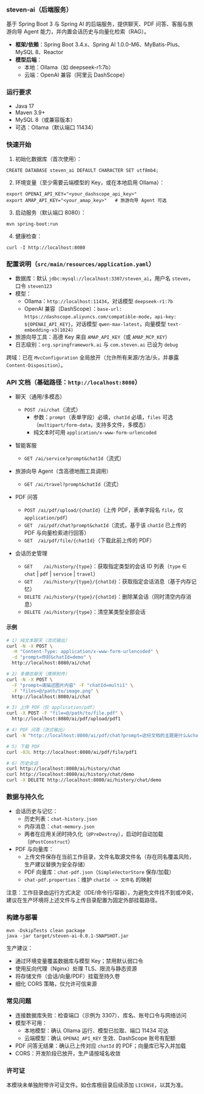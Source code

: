 ### steven-ai（后端服务）

基于 Spring Boot 3 与 Spring AI 的后端服务，提供聊天、PDF 问答、客服与旅游向导 Agent 能力，并内置会话历史与向量化检索（RAG）。

- **框架/依赖**：Spring Boot 3.4.x、Spring AI 1.0.0-M6、MyBatis-Plus、MySQL 8、Reactor
- **模型后端**：
  - 本地：Ollama（如 deepseek-r1:7b）
  - 云端：OpenAI 兼容（阿里云 DashScope）


### 运行要求
- Java 17
- Maven 3.9+
- MySQL 8（或兼容版本）
- 可选：Ollama（默认端口 11434）


### 快速开始
1) 初始化数据库（首次使用）：
```
CREATE DATABASE steven_ai DEFAULT CHARACTER SET utf8mb4;
```

2) 环境变量（至少需要云端模型的 Key，或在本地启用 Ollama）：
```
export OPENAI_API_KEY="<your_dashscope_api_key>"
export AMAP_API_KEY="<your_amap_key>"   # 旅游向导 Agent 可选
```

3) 启动服务（默认端口 8080）：
```
mvn spring-boot:run
```

4) 健康检查：
```
curl -I http://localhost:8080
```


### 配置说明（`src/main/resources/application.yaml`）
- 数据库：默认 `jdbc:mysql://localhost:3307/steven_ai`，用户名 `steven`，口令 `steven123`
- 模型：
  - Ollama：`http://localhost:11434`，对话模型 `deepseek-r1:7b`
  - OpenAI 兼容（DashScope）：`base-url: https://dashscope.aliyuncs.com/compatible-mode`，`api-key: ${OPENAI_API_KEY}`，对话模型 `qwen-max-latest`，向量模型 `text-embedding-v3(1024)`
- 旅游向导工具：高德 Key 来自 `AMAP_API_KEY`（或 `AMAP_MCP_KEY`）
- 日志级别：`org.springframework.ai` 与 `com.steven.ai` 已设为 `debug`

跨域：已在 `MvcConfiguration` 全局放开（允许所有来源/方法/头，并暴露 `Content-Disposition`）。


### API 文档（基础路径：`http://localhost:8080`）
- 聊天（通用/多模态）
  - `POST /ai/chat`（流式）
    - 参数：`prompt`（表单字段）必填，`chatId` 必填，`files` 可选（`multipart/form-data`，支持多文件，多模态）
    - 纯文本时可用 `application/x-www-form-urlencoded`

- 智能客服
  - `GET /ai/service?prompt&chatId`（流式）

- 旅游向导 Agent（含高德地图工具调用）
  - `GET /ai/travel?prompt&chatId`（流式）

- PDF 问答
  - `POST /ai/pdf/upload/{chatId}`（上传 PDF，表单字段名 `file`，仅 `application/pdf`）
  - `GET  /ai/pdf/chat?prompt&chatId`（流式，基于该 `chatId` 已上传的 PDF 与向量检索进行回答）
  - `GET  /ai/pdf/file/{chatId}`（下载此前上传的 PDF）

- 会话历史管理
  - `GET    /ai/history/{type}`：获取指定类型的会话 ID 列表（`type` ∈ `chat` | `pdf` | `service` | `travel`）
  - `GET    /ai/history/{type}/{chatId}`：获取指定会话消息（基于内存记忆）
  - `DELETE /ai/history/{type}/{chatId}`：删除某会话（同时清空内存消息）
  - `DELETE /ai/history/{type}`：清空某类型全部会话


#### 示例
```bash
# 1) 纯文本聊天（流式输出）
curl -N -X POST \
  -H "Content-Type: application/x-www-form-urlencoded" \
  -d "prompt=你好&chatId=demo" \
  http://localhost:8080/ai/chat

# 2) 多模态聊天（携带附件）
curl -N -X POST \
  -F "prompt=请描述图片内容" -F "chatId=multi1" \
  -F "files=@/path/to/image.png" \
  http://localhost:8080/ai/chat

# 3) 上传 PDF（仅 application/pdf）
curl -X POST -F "file=@/path/to/file.pdf" \
  http://localhost:8080/ai/pdf/upload/pdf1

# 4) PDF 问答（流式输出）
curl -N "http://localhost:8080/ai/pdf/chat?prompt=这份文档的主题是什么&chatId=pdf1"

# 5) 下载 PDF
curl -OJL http://localhost:8080/ai/pdf/file/pdf1

# 6) 历史会话
curl http://localhost:8080/ai/history/chat
curl http://localhost:8080/ai/history/chat/demo
curl -X DELETE http://localhost:8080/ai/history/chat/demo
```


### 数据与持久化
- 会话历史与记忆：
  - 历史列表：`chat-history.json`
  - 内存消息：`chat-memory.json`
  - 两者在应用关闭时持久化（`@PreDestroy`），启动时自动加载（`@PostConstruct`）
- PDF 与向量库：
  - 上传文件保存在当前工作目录，文件名取源文件名（存在同名覆盖风险，生产建议替换为安全存储）
  - PDF 向量库：`chat-pdf.json`（`SimpleVectorStore` 保存/加载）
  - `chat-pdf.properties`：维护 `chatId -> 文件名` 的映射

注意：工作目录由运行方式决定（IDE/命令行/容器），为避免文件找不到或冲突，建议在生产环境将上述文件与上传目录配置为固定外部挂载路径。


### 构建与部署
```
mvn -DskipTests clean package
java -jar target/steven-ai-0.0.1-SNAPSHOT.jar
```

生产建议：
- 通过环境变量覆盖数据库与模型 Key；禁用默认弱口令
- 使用反向代理（Nginx）处理 TLS、限流与静态资源
- 将存储文件（会话/向量/PDF）挂载至持久卷
- 细化 CORS 策略，仅允许可信来源


### 常见问题
- 连接数据库失败：检查端口（示例为 3307）、库名、账号口令与网络访问
- 模型不可用：
  - 本地模型：确认 Ollama 运行、模型已拉取、端口 11434 可达
  - 云端模型：确认 `OPENAI_API_KEY` 生效、DashScope 账号有配额
- PDF 问答无结果：确认已上传对应 `chatId` 的 PDF；向量库已写入并加载
- CORS：开发阶段已放开，生产请按域名收敛


### 许可证
本模块未单独附带许可证文件。如仓库根目录后续添加 `LICENSE`，以其为准。


